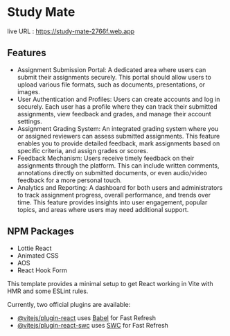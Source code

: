 # Study Mate

live URL : https://study-mate-2766f.web.app

## Features
- Assignment Submission Portal: A dedicated area where users can submit their assignments securely. This portal should allow users to upload various file formats, such as documents, presentations, or images.
- User Authentication and Profiles: Users can create accounts and log in securely. Each user has a profile where they can track their submitted assignments, view feedback and grades, and manage their account settings.
- Assignment Grading System: An integrated grading system where you or assigned reviewers can assess submitted assignments. This feature enables you to provide detailed feedback, mark assignments based on specific criteria, and assign grades or scores.
- Feedback Mechanism: Users receive timely feedback on their assignments through the platform. This can include written comments, annotations directly on submitted documents, or even audio/video feedback for a more personal touch.
- Analytics and Reporting: A dashboard for both users and administrators to track assignment progress, overall performance, and trends over time. This feature provides insights into user engagement, popular topics, and areas where users may need additional support.

## NPM Packages

- Lottie React
- Animated CSS
- AOS 
- React Hook Form


This template provides a minimal setup to get React working in Vite with HMR and some ESLint rules.

Currently, two official plugins are available:

- [@vitejs/plugin-react](https://github.com/vitejs/vite-plugin-react/blob/main/packages/plugin-react/README.md) uses [Babel](https://babeljs.io/) for Fast Refresh
- [@vitejs/plugin-react-swc](https://github.com/vitejs/vite-plugin-react-swc) uses [SWC](https://swc.rs/) for Fast Refresh
